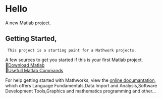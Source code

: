 <h1>
  Hello
</h1>

 A new Matlab project.

<h2>
  Getting Started,
</h2>

     This project is a starting point for a Mathwork projects.

  A few sources to get you started if this is your first Matlab project.
     <br>🔘<a href="https://in.mathworks.com/products/matlab/student.html">Download Matlab</a>
     <br>🔘<a href="https://www.cdslab.org/matlab/notes/preliminary-foundations/matlab-for-beginners/index.html#some-useful-resources-for-matlab" >Usefull Matlab Commands </a>

  For help getting started with Mathworks, view the <a href="https://in.mathworks.com/help/matlab/index.html?s_tid=CRUX_lftnav">online documantation</a>, which offers Language Fundamentals,Data Import and Analysis,Software Development Tools,Graphics and mathematics programming and other...
